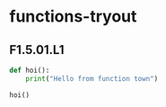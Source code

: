 # functions-tryout
## F1.5.01.L1
```python
def hoi():
    print("Hello from function town")

hoi() 
```
